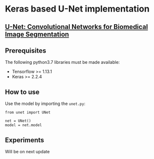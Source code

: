 # Keras based U-Net implementation
[U-Net: Convolutional Networks for Biomedical Image Segmentation](https://arxiv.org/pdf/1505.04597.pdf)
---

## Prerequisites
The following python3.7 libraries must be made available:
- Tensorflow >= 1.13.1
- Keras >= 2.2.4

## How to use
Use the model by importing the `unet.py`:
```
from unet import UNet

net = UNet()
model = net.model
```

## Experiments
Will be on next update

